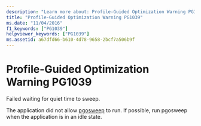```yaml
---
description: "Learn more about: Profile-Guided Optimization Warning PG1039"
title: "Profile-Guided Optimization Warning PG1039"
ms.date: "11/04/2016"
f1_keywords: ["PG1039"]
helpviewer_keywords: ["PG1039"]
ms.assetid: a67dfd66-b610-4d78-9658-2bcf7a506b9f
---
```

# Profile-Guided Optimization Warning PG1039

Failed waiting for quiet time to sweep.

The application did not allow [pgosweep](../../build/pgosweep.md) to run.  If possible, run pgosweep when the application is in an idle state.
